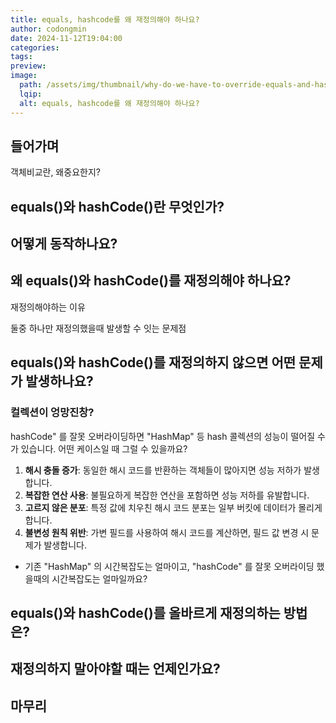 ```yaml
---
title: equals, hashcode를 왜 재정의해야 하나요?
author: codongmin
date: 2024-11-12T19:04:00
categories: 
tags: 
preview: 
image:
  path: /assets/img/thumbnail/why-do-we-have-to-override-equals-and-hashcode-thumbnail.png
  lqip: 
  alt: equals, hashcode를 왜 재정의해야 하나요?
---
```


## 들어가며

객체비교란, 
왜중요한지?


## equals()와 hashCode()란 무엇인가?

## 어떻게 동작하나요?

## 왜 equals()와 hashCode()를 재정의해야 하나요?

재정의해야하는 이유 

둘중 하나만 재정의했을때 발생할 수 잇는 문제점


## equals()와 hashCode()를 재정의하지 않으면 어떤 문제가 발생하나요?


### 컬렉션이 엉망진창?

hashCode" 를 잘못 오버라이딩하면 "HashMap" 등 hash 콜렉션의 성능이 떨어질 수가 있습니다. 어떤 케이스일 때 그럴 수 있을까요?

1. **해시 충돌 증가**: 동일한 해시 코드를 반환하는 객체들이 많아지면 성능 저하가 발생합니다.
2. **복잡한 연산 사용**: 불필요하게 복잡한 연산을 포함하면 성능 저하를 유발합니다.
3. **고르지 않은 분포**: 특정 값에 치우친 해시 코드 분포는 일부 버킷에 데이터가 몰리게 합니다.
4. **불변성 원칙 위반**: 가변 필드를 사용하여 해시 코드를 계산하면, 필드 값 변경 시 문제가 발생합니다.

- 기존 "HashMap" 의 시간복잡도는 얼마이고, "hashCode" 를 잘못 오버라이딩 했을때의 시간복잡도는 얼마일까요?


## equals()와 hashCode()를 올바르게 재정의하는 방법은?


## 재정의하지 말아야할 때는 언제인가요?


## 마무리
